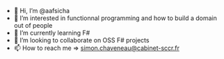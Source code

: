 - 👋 Hi, I’m @aafsicha
- 👀 I’m interested in functionnal programming and how to build a domain out of people
- 🌱 I’m currently learning F#
- 💞️ I’m looking to collaborate on OSS F# projects
- 📫 How to reach me => simon.chaveneau@cabinet-sccr.fr
